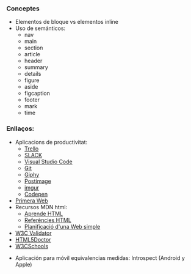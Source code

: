 ### Conceptes

* Elementos de bloque vs elementos inline
* Uso de semánticos:
  * nav
  * main
  * section
  * article
  * header
  * summary
  * details
  * figure
  * aside
  * figcaption
  * footer
  * mark
  * time

### Enllaços:
+ Aplicacions de productivitat:
  * [Trello](https://trello.com)
  * [SLACK](https://slack.com/intl/es-es/)
  * [Visual Studio Code](https://code.visualstudio.com/)
  * [Git](https://git-scm.com/)
  * [Giphy](https://giphy.com/)
  * [Postimage](https://postimg.cc)
  * [imgur](https://imgur.com)
  * [Codepen](https://codepen.io)
+ [Primera Web](http://info.cern.ch/)
+ Recursos MDN html:
  * [Aprende HTML](https://developer.mozilla.org/es/docs/Learn)
  * [Referències HTML](https://developer.mozilla.org/kab/docs/Web/HTML)
  * [Planificació d'una Web simple](https://developer.mozilla.org/en-US/docs/Learn/HTML/Introduction_to_HTML/Document_and_website_structure#Enter_HTML5_structural_elements#Planning_a_simple_website)
+ [W3C Validator](https://validator.w3.org/#validate_by_input )
+ [HTML5Doctor](http://html5doctor.com/element-index/)
+ [W3CSchools](https://www.w3schools.com/)

* Aplicación para móvil equivalencias medidas: Introspect (Android y Apple)
